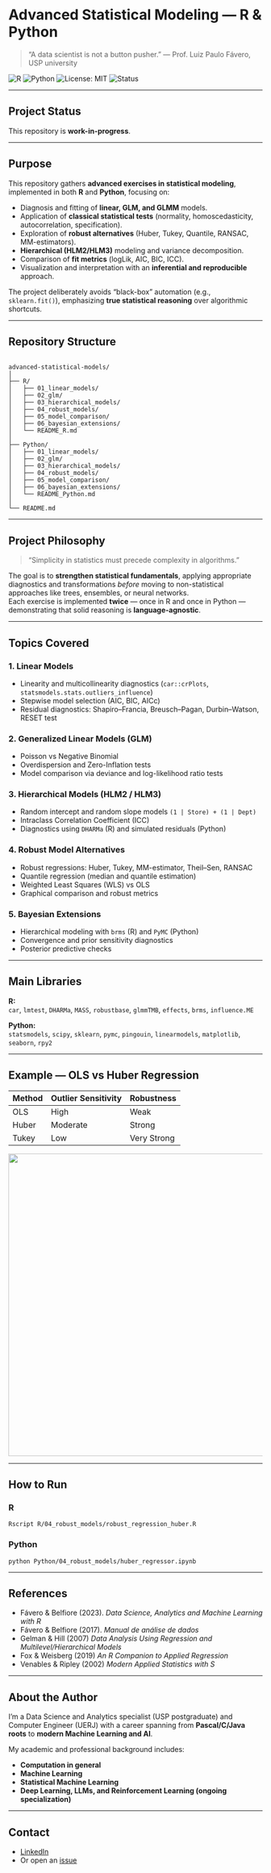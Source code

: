 
# Advanced Statistical Modeling — R & Python

> “A data scientist is not a button pusher.” — Prof. Luiz Paulo Fávero, USP university

![R](https://img.shields.io/badge/R-276DC3?style=for-the-badge&logo=r&logoColor=white)
![Python](https://img.shields.io/badge/Python-FFD43B?style=for-the-badge&logo=python&logoColor=blue)
![License: MIT](https://img.shields.io/badge/License-MIT-green.svg)
![Status](https://img.shields.io/badge/status-active-brightgreen.svg)
 
 ---

## Project Status

This repository is **work-in-progress**. 

---

## Purpose

This repository gathers **advanced exercises in statistical modeling**, implemented in both **R** and **Python**, focusing on:

- Diagnosis and fitting of **linear, GLM, and GLMM** models.  
- Application of **classical statistical tests** (normality, homoscedasticity, autocorrelation, specification).  
- Exploration of **robust alternatives** (Huber, Tukey, Quantile, RANSAC, MM-estimators).  
- **Hierarchical (HLM2/HLM3)** modeling and variance decomposition.  
- Comparison of **fit metrics** (logLik, AIC, BIC, ICC).  
- Visualization and interpretation with an **inferential and reproducible** approach.

The project deliberately avoids “black-box” automation (e.g., `sklearn.fit()`), emphasizing **true statistical reasoning** over algorithmic shortcuts.

---

## Repository Structure

```

advanced-statistical-models/
│
├── R/
│   ├── 01_linear_models/
│   ├── 02_glm/
│   ├── 03_hierarchical_models/
│   ├── 04_robust_models/
│   ├── 05_model_comparison/
│   ├── 06_bayesian_extensions/
│   └── README_R.md
│
├── Python/
│   ├── 01_linear_models/
│   ├── 02_glm/
│   ├── 03_hierarchical_models/
│   ├── 04_robust_models/
│   ├── 05_model_comparison/
│   ├── 06_bayesian_extensions/
│   └── README_Python.md
│
└── README.md

```

---

## Project Philosophy

> “Simplicity in statistics must precede complexity in algorithms.”

The goal is to **strengthen statistical fundamentals**, applying appropriate diagnostics and transformations *before* moving to non-statistical approaches like trees, ensembles, or neural networks.  
Each exercise is implemented **twice** — once in R and once in Python — demonstrating that solid reasoning is **language-agnostic**.

---

## Topics Covered

### 1. Linear Models
- Linearity and multicollinearity diagnostics (`car::crPlots`, `statsmodels.stats.outliers_influence`)
- Stepwise model selection (AIC, BIC, AICc)
- Residual diagnostics: Shapiro–Francia, Breusch–Pagan, Durbin–Watson, RESET test

### 2. Generalized Linear Models (GLM)
- Poisson vs Negative Binomial  
- Overdispersion and Zero-Inflation tests  
- Model comparison via deviance and log-likelihood ratio tests  

### 3. Hierarchical Models (HLM2 / HLM3)
- Random intercept and random slope models `(1 | Store) + (1 | Dept)`
- Intraclass Correlation Coefficient (ICC)
- Diagnostics using `DHARMa` (R) and simulated residuals (Python)

### 4. Robust Model Alternatives
- Robust regressions: Huber, Tukey, MM-estimator, Theil–Sen, RANSAC  
- Quantile regression (median and quantile estimation)  
- Weighted Least Squares (WLS) vs OLS  
- Graphical comparison and robust metrics  

### 5. Bayesian Extensions
- Hierarchical modeling with `brms` (R) and `PyMC` (Python)
- Convergence and prior sensitivity diagnostics  
- Posterior predictive checks  

---

## Main Libraries

**R:**  
`car`, `lmtest`, `DHARMa`, `MASS`, `robustbase`, `glmmTMB`, `effects`, `brms`, `influence.ME`

**Python:**  
`statsmodels`, `scipy`, `sklearn`, `pymc`, `pingouin`, `linearmodels`, `matplotlib`, `seaborn`, `rpy2`

---

## Example — OLS vs Huber Regression

| Method | Outlier Sensitivity | Robustness |
|--------|---------------------|------------|
| OLS    | High                |    Weak    |
| Huber  | Moderate            |    Strong  |
| Tukey  | Low                 | Very Strong|

<img src="assets/ols_vs_huber.png" width="600">

---

## How to Run

### R
```
Rscript R/04_robust_models/robust_regression_huber.R
```

### Python

```
python Python/04_robust_models/huber_regressor.ipynb
```

---

## References

* Fávero & Belfiore (2023). *Data Science, Analytics and Machine Learning with R*
* Fávero & Belfiore (2017). *Manual de análise de dados*
* Gelman & Hill (2007) *Data Analysis Using Regression and Multilevel/Hierarchical Models*
* Fox & Weisberg (2019) *An R Companion to Applied Regression*
* Venables & Ripley (2002) *Modern Applied Statistics with S*


---


## About the Author

I’m a Data Science and Analytics specialist (USP postgraduate) and Computer Engineer (UERJ) with a career spanning from **Pascal/C/Java roots** to **modern Machine Learning and AI**.

My academic and professional background includes:

* **Computation in general**
* **Machine Learning**
* **Statistical Machine Learning**
* **Deep Learning, LLMs, and Reinforcement Learning (ongoing specialization)**


---


## Contact  

- [LinkedIn](https://linkedin.com/in/celso-m-silva)  
- Or open an [issue](https://github.com/celsomsilva/advanced-statistical-models)



